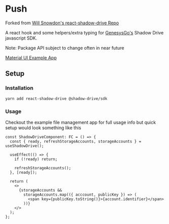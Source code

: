 # Push

Forked from [Will Snowdon's react-shadow-drive Repo](https://github.com/WillSnowdon/react-shadow-drive)

A react hook and some helpers/extra typing for [GenesysGo's](https://shdw.genesysgo.com/) Shadow Drive javascript SDK.

Note: Package API subject to change often in near future

[Material UI Example App](https://push-snowy.vercel.app)

## Setup

### Installation

`yarn add react-shadow-drive @shadow-drive/sdk`

### Usage

Checkout the example file management app for full usage info but quick setup would look something like this

```tsx
const ShadowDriveComponent: FC = () => {
  const { ready, refreshStorageAccounts, storageAccounts } = useShadowDrive();

  useEffect(() => {
    if (!ready) return;

    refreshStorageAccounts();
  }, [ready]);

  return (
    <>
      {storageAccounts &&
        storageAccounts.map(({ acccount, publicKey }) => (
          <span key={publicKey.toString()}>{account.identifier}</span>
        ))}
    </>
  );
};
```

